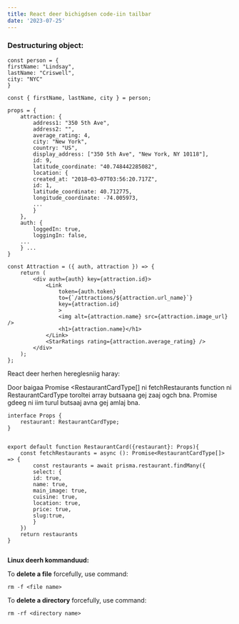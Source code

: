 ```yaml
---
title: React deer bichigdsen code-iin tailbar
date: '2023-07-25'
---
```


### Destructuring object:

```
const person = {
firstName: "Lindsay",
lastName: "Criswell",
city: "NYC"
}

const { firstName, lastName, city } = person;

```


```
props = {
    attraction: {
        address1: "350 5th Ave",
        address2: "",
        average_rating: 4,
        city: "New York",
        country: "US",
        display_address: ["350 5th Ave", "New York, NY 10118"],
        id: 9,
        latitude_coordinate: "40.748442285082",
        location: {
        created_at: "2018–03–07T03:56:20.717Z",
        id: 1,
        latitude_coordinate: 40.712775,
        longitude_coordinate: -74.005973,
        ...
        }
    },
    auth: {
        loggedIn: true,
        loggingIn: false,
    ...
    } ...
}

const Attraction = ({ auth, attraction }) => {
    return (
        <div auth={auth} key={attraction.id}>
            <Link
                token={auth.token}
                to={`/attractions/${attraction.url_name}`}
                key={attraction.id}
                >
                <img alt={attraction.name} src={attraction.image_url} />
                <h1>{attraction.name}</h1>
            </Link>
            <StarRatings rating={attraction.average_rating} />
        </div>
    );
};

```

React deer herhen hereglesniig haray:

Door baigaa Promise <RestaurantCardType[] ni fetchRestaurants function ni
RestaurantCardType toroltei array butsaana gej zaaj ogch bna. Promise gdeeg ni iim
turul butsaaj avna gej amlaj bna.

```
interface Props {
    restaurant: RestaurantCardType;
}


export default function RestaurantCard({restaurant}: Props){
    const fetchRestaurants = async (): Promise<RestaurantCardType[]> => {
        const restaurants = await prisma.restaurant.findMany({
        select: {
        id: true,
        name: true,
        main_image: true,
        cuisine: true,
        location: true,
        price: true,
        slug:true,
        }
    })
    return restaurants
}


```
**Linux deerh kommanduud:**

To **delete a file** forcefully, use command:

`rm -f <file name>`

To **delete a directory** forcefully, use command:

`rm -rf <directory name>`